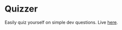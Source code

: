 Quizzer
=======

Easily quiz yourself on simple dev questions. Live [here](http://devqs.azurewebsites.net).
